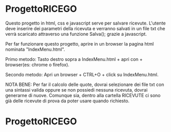 # ProgettoRICEGO
Questo progetto in html, css e javascript serve per salvare ricevute.
L'utente deve inserire dei parametri della ricevuta e verranno salvati
in un file txt che verrà scaricato attraverso una funzione Salva(); 
grazie a javascript.

Per far funzionare questo progetto, aprire in un browser la pagina html nominata "IndexMenu.html".

Primo metodo:
 Tasto destro sopra a IndexMenu.html + apri con + browser(es: chrome o firefox).

Secondo metodo:
 Apri un browser + CTRL+O + click su IndexMenu.html.

NOTA BENE:
Per far il calcolo delle quote, dovrai selezionare dei file txt con una sintassi valida oppure se non possiedi nessuna ricevuta,
dovrai generarne di nuove. Comunque sia, dentro alla cartella RICEVUTE ci sono già delle ricevute di prova da poter usare quando richiesto.
# ProgettoRICEGO
